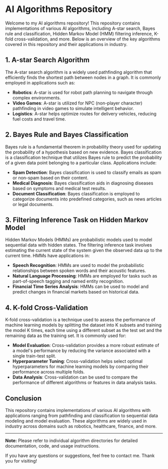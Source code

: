 # AI Algorithms Repository

Welcome to my AI algorithms repository! This repository contains implementations of various AI algorithms, including A-star search, Bayes rule and classification, Hidden Markov Model (HMM) filtering inference, K-fold cross-validation, and more. Below is an overview of the key algorithms covered in this repository and their applications in industry.

## 1. A-star Search Algorithm

The A-star search algorithm is a widely used pathfinding algorithm that efficiently finds the shortest path between nodes in a graph. It is commonly employed in applications such as:

- **Robotics**: A-star is used for robot path planning to navigate through complex environments.
- **Video Games**: A-star is utilized for NPC (non-player character) pathfinding in video games to simulate intelligent behavior.
- **Logistics**: A-star helps optimize routes for delivery vehicles, reducing fuel costs and travel time.

## 2. Bayes Rule and Bayes Classification

Bayes rule is a fundamental theorem in probability theory used for updating the probability of a hypothesis based on new evidence. Bayes classification is a classification technique that utilizes Bayes rule to predict the probability of a given data point belonging to a particular class. Applications include:

- **Spam Detection**: Bayes classification is used to classify emails as spam or non-spam based on their content.
- **Medical Diagnosis**: Bayes classification aids in diagnosing diseases based on symptoms and medical test results.
- **Document Classification**: Bayes classification is employed to categorize documents into predefined categories, such as news articles or legal documents.

## 3. Filtering Inference Task on Hidden Markov Model

Hidden Markov Models (HMMs) are probabilistic models used to model sequential data with hidden states. The filtering inference task involves estimating the current state of the system given the observed data up to the current time. HMMs have applications in:

- **Speech Recognition**: HMMs are used to model the probabilistic relationships between spoken words and their acoustic features.
- **Natural Language Processing**: HMMs are employed for tasks such as part-of-speech tagging and named entity recognition.
- **Financial Time Series Analysis**: HMMs can be used to model and predict changes in financial markets based on historical data.

## 4. K-fold Cross-Validation

K-fold cross-validation is a technique used to assess the performance of machine learning models by splitting the dataset into K subsets and training the model K times, each time using a different subset as the test set and the remaining data as the training set. It is commonly used for:

- **Model Evaluation**: Cross-validation provides a more robust estimate of a model's performance by reducing the variance associated with a single train-test split.
- **Hyperparameter Tuning**: Cross-validation helps select optimal hyperparameters for machine learning models by comparing their performance across multiple folds.
- **Data Analysis**: Cross-validation can be used to compare the performance of different algorithms or features in data analysis tasks.

## Conclusion

This repository contains implementations of various AI algorithms with applications ranging from pathfinding and classification to sequential data modeling and model evaluation. These algorithms are widely used in industry across domains such as robotics, healthcare, finance, and more.

---

**Note:** Please refer to individual algorithm directories for detailed documentation, code, and usage instructions.

If you have any questions or suggestions, feel free to contact me. Thank you for visiting!
